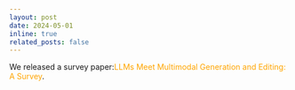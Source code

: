 ```yaml
---
layout: post
date: 2024-05-01  
inline: true
related_posts: false
---
```

We released a survey paper:<span style="color: orange;">LLMs Meet Multimodal Generation and Editing: A Survey</span>.


